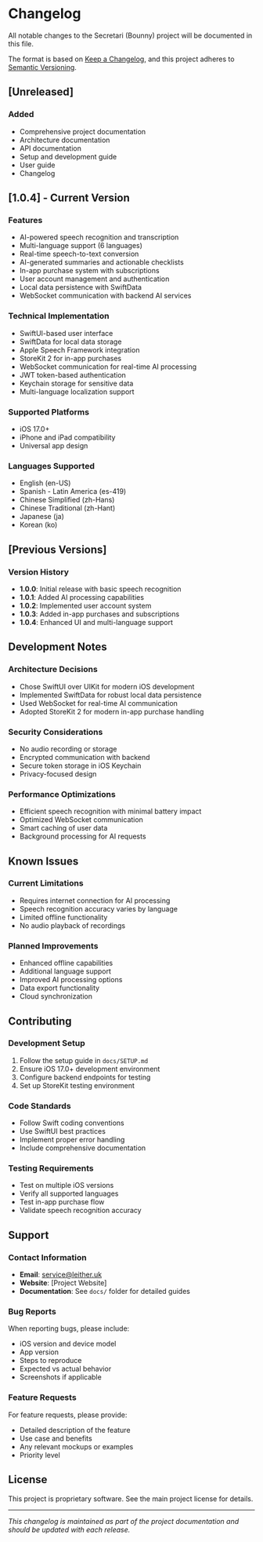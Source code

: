 # Changelog

All notable changes to the Secretari (Bounny) project will be documented in this file.

The format is based on [Keep a Changelog](https://keepachangelog.com/en/1.0.0/),
and this project adheres to [Semantic Versioning](https://semver.org/spec/v2.0.0.html).

## [Unreleased]

### Added
- Comprehensive project documentation
- Architecture documentation
- API documentation
- Setup and development guide
- User guide
- Changelog

## [1.0.4] - Current Version

### Features
- AI-powered speech recognition and transcription
- Multi-language support (6 languages)
- Real-time speech-to-text conversion
- AI-generated summaries and actionable checklists
- In-app purchase system with subscriptions
- User account management and authentication
- Local data persistence with SwiftData
- WebSocket communication with backend AI services

### Technical Implementation
- SwiftUI-based user interface
- SwiftData for local data storage
- Apple Speech Framework integration
- StoreKit 2 for in-app purchases
- WebSocket communication for real-time AI processing
- JWT token-based authentication
- Keychain storage for sensitive data
- Multi-language localization support

### Supported Platforms
- iOS 17.0+
- iPhone and iPad compatibility
- Universal app design

### Languages Supported
- English (en-US)
- Spanish - Latin America (es-419)
- Chinese Simplified (zh-Hans)
- Chinese Traditional (zh-Hant)
- Japanese (ja)
- Korean (ko)

## [Previous Versions]

### Version History
- **1.0.0**: Initial release with basic speech recognition
- **1.0.1**: Added AI processing capabilities
- **1.0.2**: Implemented user account system
- **1.0.3**: Added in-app purchases and subscriptions
- **1.0.4**: Enhanced UI and multi-language support

## Development Notes

### Architecture Decisions
- Chose SwiftUI over UIKit for modern iOS development
- Implemented SwiftData for robust local data persistence
- Used WebSocket for real-time AI communication
- Adopted StoreKit 2 for modern in-app purchase handling

### Security Considerations
- No audio recording or storage
- Encrypted communication with backend
- Secure token storage in iOS Keychain
- Privacy-focused design

### Performance Optimizations
- Efficient speech recognition with minimal battery impact
- Optimized WebSocket communication
- Smart caching of user data
- Background processing for AI requests

## Known Issues

### Current Limitations
- Requires internet connection for AI processing
- Speech recognition accuracy varies by language
- Limited offline functionality
- No audio playback of recordings

### Planned Improvements
- Enhanced offline capabilities
- Additional language support
- Improved AI processing options
- Data export functionality
- Cloud synchronization

## Contributing

### Development Setup
1. Follow the setup guide in `docs/SETUP.md`
2. Ensure iOS 17.0+ development environment
3. Configure backend endpoints for testing
4. Set up StoreKit testing environment

### Code Standards
- Follow Swift coding conventions
- Use SwiftUI best practices
- Implement proper error handling
- Include comprehensive documentation

### Testing Requirements
- Test on multiple iOS versions
- Verify all supported languages
- Test in-app purchase flow
- Validate speech recognition accuracy

## Support

### Contact Information
- **Email**: service@leither.uk
- **Website**: [Project Website]
- **Documentation**: See `docs/` folder for detailed guides

### Bug Reports
When reporting bugs, please include:
- iOS version and device model
- App version
- Steps to reproduce
- Expected vs actual behavior
- Screenshots if applicable

### Feature Requests
For feature requests, please provide:
- Detailed description of the feature
- Use case and benefits
- Any relevant mockups or examples
- Priority level

## License

This project is proprietary software. See the main project license for details.

---

*This changelog is maintained as part of the project documentation and should be updated with each release.*
